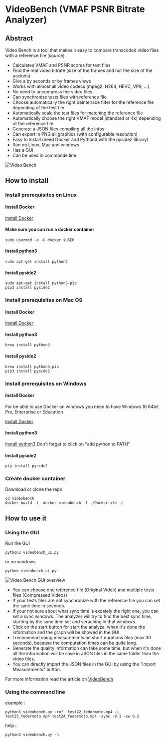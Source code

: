 
# VideoBench (VMAF PSNR Bitrate Analyzer)

## Abstract

Video Bench is a tool that makes it easy to compare transcoded video files with a reference file (source)

* Calculates VMAF and PSNR scores for test files
* Find the real video bitrate (size of the frames and not the size of the packets)
* Give a by seconds or by frames views
* Works with almost all video codecs (mpeg2, H264, HEVC, VP9, ...)
* No need to uncompress the video files
* Can synchronize tests files with reference file
* Choose automatically the right deinterlace filter for the reference file depending of the test file
* Automatically scale the test files for matching the reference file
* Automatically choose the right VMAF model (standard or 4k) depending of the reference file
* Generate a JSON files compiling all the infos
* Can export in PNG all graphics (with configurable resolution) 
* Easy to install (need Docker and Python3 with the pyside2 library)
* Run on Linux, Mac and windows
* Has a GUI
* Can be used in commande line 


![Video Bench](https://user-images.githubusercontent.com/10562413/60960089-a6cd0d00-a309-11e9-81a7-ca8655547e7d.png)


## How to install

### Install prerequisites on Linux

#### Install Docker

[Install Docker](https://docs.docker.com/)

#### Make sure you can run a docker container 

```
sudo usermod -a -G docker $USER
```

#### Install python3

```
sudo apt-get install python3
```

#### Install pyside2

```
sudo apt-get install python3-pip
pip3 install pyside2
```

### Install prerequisites on Mac OS 

#### Install Docker

[Install Docker](https://docs.docker.com/)

#### Install python3

```
brew install python3
```

#### Install pyside2

```
brew install python3-pip
pip3 install pyside2
```

### Install prerequisites on Windows 

#### Install Docker

For be able to use Docker on windows you need to have Windows 10 64bit Pro, Enterprise or Education

[Install Docker](https://docs.docker.com/)

#### Install python3

[Install python3](https://www.python.org/downloads/windows/)
Don't forget to click on "add python to PATH"

#### Install pyside2

```
pip install pyside2
```

### Create docker container

Download or clone the repo

```
cd videobench
docker build -t  docker-videobench -f ./Dockerfile ./
```

## How to use it

### Using the GUI 

Run the GUI
```
python3 videobench_ui.py
```
or on windows 

```
python videobench_ui.py
```

![Video Bench GUI overview](https://user-images.githubusercontent.com/10562413/57775395-35b01580-771d-11e9-910a-0eb53eea5959.png)

* You can choose one reference file (Original Video) and multiple tests files (Compressed Videos)
* If your tests files are not synchronize with the reference file you can set the sync time in seconds.
* If your not sure about what sync time is excately the right one, you can set a sync windows. The analyzer will try to find the best sync time, starting by the sync time set and seraching in that windows.
* Click on the start button for start the analyze, when it's done the information and the graph will be showed in the GUI.
* I recommend doing measurements on short durations files (max 30 seconds), because the computation times can be quite long.
* Generate the quality information can take some time, but when it's done all the information will be save in JSON files in the same folder than the video files.
* You can directly import the JSON files in the GUI by using the "Import Measurements" button.

For more information read the article on [VideoBench](https://jnduquesne.medium.com/video-bench-how-measure-your-video-quality-easily-85a0feb8f6e2)

### Using the command line

example :
```
python3 videobench.py -ref  test22_federmoto.mp4 -i test23_federmoto.mp4 test24_federmoto.mp4 -sync -0.1 -sw 0.2 
```

help :
```
python3 videobench.py -h
```



















